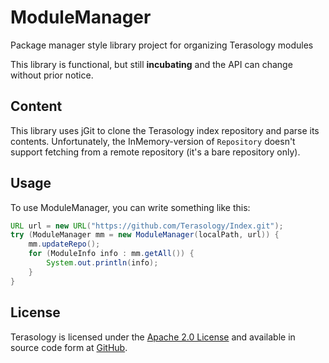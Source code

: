 ModuleManager
=============

Package manager style library project for organizing Terasology modules

This library is functional, but still **incubating** and the API can change without prior notice.

Content
--------

This library uses jGit to clone the Terasology index repository and parse its contents.
Unfortunately, the InMemory-version of `Repository` doesn't support fetching from a remote repository (it's a bare repository only).

Usage
--------

To use ModuleManager, you can write something like this:

```java
URL url = new URL("https://github.com/Terasology/Index.git");
try (ModuleManager mm = new ModuleManager(localPath, url)) {
	mm.updateRepo();
	for (ModuleInfo info : mm.getAll()) {
		System.out.println(info);
	}
}
```

License
--------

Terasology is licensed under the [Apache 2.0 License](http://www.apache.org/licenses/LICENSE-2.0.html) and available in source code form at [GitHub](https://github.com/MovingBlocks/Terasology).
